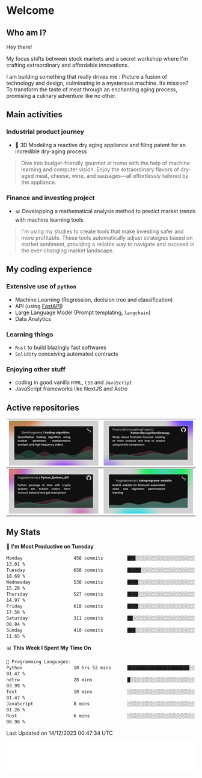 # Welcome 

## Who am I?

Hey there! 

My focus shifts between stock markets and a secret workshop where I'm crafting extraordinary and affordable innovations. 

I am building something that really drives me :
Picture a fusion of technology and design, culminating in a mysterious machine. 
Its mission? To transform the taste of meat through an enchanting aging process, promising a culinary adventure like no other.

## Main activities

### Industrial product journey
* 🚀 3D Modeling a reactive dry aging appliance and filing patent for an incredible dry-aging process

> Dive into budget-friendly gourmet at home with the help of machine learning and computer vision. Enjoy the extraordinary flavors of dry-aged meat, cheese, wine, and sausages—all effortlessly tailored by the appliance.

### Finance and investing project
* 📊 Developping a mathematical analysis method to predict market trends with machine learning tools

> I'm using my studies to create tools that make investing safer and more profitable. These tools automatically adjust strategies based on market sentiment, providing a reliable way to navigate and succeed in the ever-changing market landscape.

## My coding experience

### Extensive use of `python` 

* Machine Learning (Regression, decision tree and classification)
* API (using [FastAPI](https://fastapi.tiangolo.com))
* Large Language Model (Prompt templating, `langchain`)
* Data Analytics

### Learning things

* `Rust` to build blazingly fast softwares
* `Solidity` conceiving automated contracts

### Enjoying other stuff

* coding in good vanilla `HTML`, `CSS` and `JavaScript` 
* JavaScript frameworks like NextJS and Astro

## Active repositories

|[![Python Trading Algorithm](assets/base_python_architecture.png)](https://github.com/SteinPrograms/base-python-architecture)|[![Quantitative Prediction](assets/pattern_recognition_strategy.png)](https://github.com/FinancialForecastingProject/PatternRecognitionStrategy.git)|
| ------------- | ------------- |
|[![Broker SDK](assets/python_brokers_api.png)](https://github.com/hugodemenez/Python_Brokers_API)|[![NextJS Website](assets/steinprograms-website.png)](https://github.com/hugodemenez/steinprograms-website)|

## My Stats

<!--START_SECTION:waka-->
📅 **I'm Most Productive on Tuesday** 

```text
Monday                   458 commits         ███░░░░░░░░░░░░░░░░░░░░░░   13.01 % 
Tuesday                  658 commits         █████░░░░░░░░░░░░░░░░░░░░   18.69 % 
Wednesday                538 commits         ████░░░░░░░░░░░░░░░░░░░░░   15.28 % 
Thursday                 527 commits         ████░░░░░░░░░░░░░░░░░░░░░   14.97 % 
Friday                   618 commits         ████░░░░░░░░░░░░░░░░░░░░░   17.56 % 
Saturday                 311 commits         ██░░░░░░░░░░░░░░░░░░░░░░░   08.84 % 
Sunday                   410 commits         ███░░░░░░░░░░░░░░░░░░░░░░   11.65 % 
```


📊 **This Week I Spent My Time On** 

```text
💬 Programming Languages: 
Python                   10 hrs 52 mins      ███████████████████████░░   91.47 % 
netrw                    28 mins             █░░░░░░░░░░░░░░░░░░░░░░░░   03.99 % 
Text                     10 mins             ░░░░░░░░░░░░░░░░░░░░░░░░░   01.47 % 
JavaScript               8 mins              ░░░░░░░░░░░░░░░░░░░░░░░░░   01.26 % 
Rust                     6 mins              ░░░░░░░░░░░░░░░░░░░░░░░░░   00.98 % 
```


 Last Updated on 14/12/2023 00:47:34 UTC
<!--END_SECTION:waka-->

![Coding metrics](metrics.plugin.wakatime.svg)
